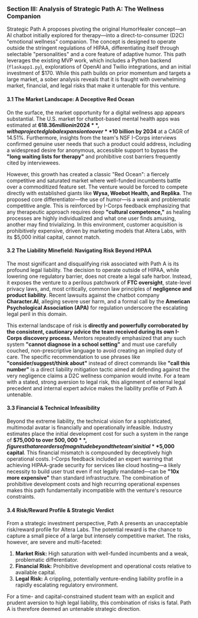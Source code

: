 ### **Section III: Analysis of Strategic Path A: The Wellness Companion**

Strategic Path A proposes pivoting the original HumorHealer concept—an AI chatbot initially explored for therapy—into a direct-to-consumer (D2C) "emotional wellness" companion. The concept is designed to operate outside the stringent regulations of HIPAA, differentiating itself through selectable "personalities" and a core feature of adaptive humor. This path leverages the existing MVP work, which includes a Python backend (`flaskapp1.py`), explorations of OpenAI and Twilio integrations, and an initial investment of $170. While this path builds on prior momentum and targets a large market, a sober analysis reveals that it is fraught with overwhelming market, financial, and legal risks that make it untenable for this venture.

#### **3.1 The Market Landscape: A Deceptive Red Ocean**

On the surface, the market opportunity for a digital wellness app appears substantial. The U.S. market for chatbot-based mental health apps was estimated at **$618.36 million in 2024**, with a projected global expansion to over **$10 billion by 2034** at a CAGR of 14.51%. Furthermore, insights from the team's NSF I-Corps interviews confirmed genuine user needs that such a product could address, including a widespread desire for anonymous, accessible support to bypass the **"long waiting lists for therapy"** and prohibitive cost barriers frequently cited by interviewees.

However, this growth has created a classic "Red Ocean": a fiercely competitive and saturated market where well-funded incumbents battle over a commoditized feature set. The venture would be forced to compete directly with established giants like **Wysa, Woebot Health, and Replika**. The proposed core differentiator—the use of humor—is a weak and problematic competitive angle. This is reinforced by I-Corps feedback emphasizing that any therapeutic approach requires deep **"cultural competence,"** as healing processes are highly individualized and what one user finds amusing, another may find trivializing. In this environment, customer acquisition is prohibitively expensive, driven by marketing models that Altera Labs, with its $5,000 initial capital, cannot match.

#### **3.2 The Liability Minefield: Navigating Risk Beyond HIPAA**

The most significant and disqualifying risk associated with Path A is its profound legal liability. The decision to operate outside of HIPAA, while lowering one regulatory barrier, does not create a legal safe harbor. Instead, it exposes the venture to a perilous patchwork of **FTC oversight**, state-level privacy laws, and, most critically, common law principles of **negligence and product liability**. Recent lawsuits against the chatbot company **Character.AI**, alleging severe user harm, and a formal call by the **American Psychological Association (APA)** for regulation underscore the escalating legal peril in this domain.

This external landscape of risk is **directly and powerfully corroborated by the consistent, cautionary advice the team received during its own I-Corps discovery process.** Mentors repeatedly emphasized that any such system **"cannot diagnose in a school setting"** and must use carefully couched, non-prescriptive language to avoid creating an implied duty of care. The specific recommendation to use phrases like **"consider/suggest/think about"** instead of direct commands like **"call this number"** is a direct liability mitigation tactic aimed at defending against the very negligence claims a D2C wellness companion would invite. For a team with a stated, strong aversion to legal risk, this alignment of external legal precedent and internal expert advice makes the liability profile of Path A untenable.

#### **3.3 Financial & Technical Infeasibility**

Beyond the extreme liability, the technical vision for a sophisticated, multimodal avatar is financially and operationally infeasible. Industry estimates place the initial development cost for such a system in the range of **$75,000 to over $500,000**, figures that are orders of magnitude beyond the team's initial **$5,000 capital**. This financial mismatch is compounded by deceptively high operational costs. I-Corps feedback included an expert warning that achieving HIPAA-grade security for services like cloud hosting—a likely necessity to build user trust even if not legally mandated—can be **"10x more expensive"** than standard infrastructure. The combination of prohibitive development costs and high recurring operational expenses makes this path fundamentally incompatible with the venture's resource constraints.

#### **3.4 Risk/Reward Profile & Strategic Verdict**

From a strategic investment perspective, Path A presents an unacceptable risk/reward profile for Altera Labs. The potential reward is the chance to capture a small piece of a large but intensely competitive market. The risks, however, are severe and multi-faceted:
1.  **Market Risk:** High saturation with well-funded incumbents and a weak, problematic differentiator.
2.  **Financial Risk:** Prohibitive development and operational costs relative to available capital.
3.  **Legal Risk:** A crippling, potentially venture-ending liability profile in a rapidly escalating regulatory environment.

For a time- and capital-constrained student team with an explicit and prudent aversion to high legal liability, this combination of risks is fatal. Path A is therefore deemed an untenable strategic direction.